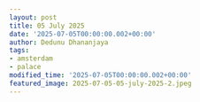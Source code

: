 ```yaml
---
layout: post
title: 05 July 2025
date: '2025-07-05T00:00:00.002+00:00'
author: Dedunu Dhananjaya
tags:
- amsterdam
- palace
modified_time: '2025-07-05T00:00:00.002+00:00'
featured_image: 2025-07-05-05-july-2025-2.jpeg
---
```

